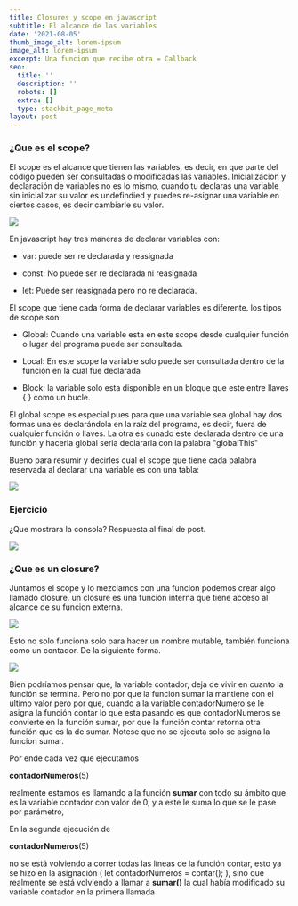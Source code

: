 ```yaml
---
title: Closures y scope en javascript
subtitle: El alcance de las variables
date: '2021-08-05'
thumb_image_alt: lorem-ipsum
image_alt: lorem-ipsum
excerpt: Una funcion que recibe otra = Callback
seo:
  title: ''
  description: ''
  robots: []
  extra: []
  type: stackbit_page_meta
layout: post
---
```

### ¿Que es el scope?

El scope es el alcance que tienen las variables, es decir, en que parte del código pueden ser consultadas o modificadas las variables. Inicializacion y declaración de variables no es lo mismo, cuando tu declaras una variable sin inicializar su valor es undefindied y puedes re-asignar una variable en ciertos casos, es decir cambiarle su valor.

![](/images/code\(1.png)

En javascript hay tres maneras de declarar variables con:

*   var: puede ser re declarada y reasignada

<!---->

*   const: No puede ser re declarada ni reasignada

<!---->

*   let: Puede ser reasignada pero no re declarada.

El scope que tiene cada forma de declarar variables es diferente. los tipos de scope son:

*   Global: Cuando una variable esta en este scope desde cualquier función o lugar del programa puede ser consultada.

<!---->

*   Local: En este scope la variable solo puede ser consultada dentro de la función en la cual fue declarada

<!---->

*   Block: la variable solo esta disponible en un bloque que este entre llaves { } como un bucle.

El global scope es especial pues para que una variable sea global hay dos formas una es declarándola en la raíz del programa, es decir, fuera de cualquier función o llaves. La otra es cunado este declarada dentro de una función y hacerla global seria declararla con la palabra "globalThis"

Bueno para resumir y decirles cual el scope que tiene cada palabra reservada al declarar una variable es con una tabla:

![](/images/const-vs-let-vs-var.png)

### Ejercicio

¿Que mostrara la consola? Respuesta al final de post.

![](/images/code\(7.png)

### ¿Que es un closure?

Juntamos el scope y lo mezclamos con una funcion podemos crear algo llamado closure. un closure es una función interna que tiene acceso al alcance de su funcion externa.

![](/images/code\(9.png)

Esto no solo funciona solo para hacer un nombre mutable, también funciona como un  contador. De la siguiente forma.

![](/images/code\(11\).png)

Bien podríamos pensar que, la variable contador, deja de vivir en cuanto la función se termina. Pero no por que la función sumar la mantiene con el ultimo valor pero por que, cuando a la variable contadorNumero se le asigna la función contar lo que esta pasando es que contadorNumeros se convierte en la función sumar, por que la función contar retorna otra función que es la de sumar. Notese que no se ejecuta solo se asigna la funcion sumar.

Por ende cada vez que ejecutamos

**contadorNumeros**(5)

realmente estamos es llamando a la función **sumar** con todo su ámbito que es la variable contador con valor de 0, y a este le suma lo que se le pase por parámetro,

En la segunda ejecución de

**contadorNumeros**(5)

no se está volviendo a correr todas las líneas de la función contar, esto ya se hizo en la asignación ( let contadorNumeros = contar(); ), sino que realmente se está volviendo a llamar a **sumar()** la cual había modificado su variable contador en la primera llamada

